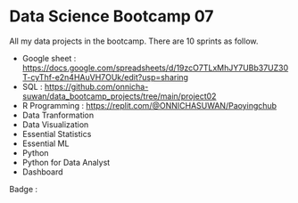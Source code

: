 # Data Science Bootcamp 07
All my data projects in the bootcamp. There are 10 sprints as follow.

- Google sheet : https://docs.google.com/spreadsheets/d/19zcO7TLxMhJY7UBb37UZ30T-cyThf-e2n4HAuVH7OUk/edit?usp=sharing
- SQL : https://github.com/onnicha-suwan/data_bootcamp_projects/tree/main/project02
- R Programming : https://replit.com/@ONNICHASUWAN/Paoyingchub
- Data Tranformation
- Data Visualization
- Essential Statistics
- Essential ML
- Python
- Python for Data Analyst
- Dashboard

Badge : 

